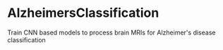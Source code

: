 # AlzheimersClassification
Train CNN based models to process brain MRIs for Alzheimer's disease classification
